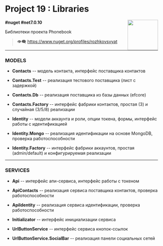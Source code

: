 # Project 19 : Libraries

<img align="right" width="100" height="100" src="https://github.com/rozhkovsvyat/Tools.Wpf/assets/71471748/e06a3e12-64d0-4b9f-90a4-5fd61f8a9db9">

**#nuget #net7.0.10**

Библиотеки проекта Phonebook


> :eye_speech_bubble: https://www.nuget.org/profiles/rozhkovsvyat

---

### MODELS

* **Contacts** -- модель контакта, интерфейс поставщика контактов

* **Contacts.Test** -- реализация тестового поставщика (лист с задержкой)

* **Contacts.Db** -- реализация поставщика из базы данных (efcore)
  
* **Contacts.Factory** -- интерфейс фабрики контактов, простая (3) и случайная (3/5/8) реализации

* **Identity** -- модели аккаунта и роли, опции токена, формы, интерфейс работы с идентификацией

* **Identity.Mongo** -- реализация идентификации на основе MongoDB, проверка работоспособности

* **Identity.Factory** -- интерфейс фабрики аккаунтов, простая (admin/default) и конфигурируемая реализации

---

### SERVICES

* **Api** -- интерфейс апи-сервиса, интерфейс работы с токеном

* **ApiContacts** -- реализация сервиса поставщика контактов, проверка работоспособности

* **ApiIdentity** -- реализация сервиса идентификации, проверка работоспособности

* **Initializator** -- интерфейс инициализации сервиса

* **UrlButtonService** -- интерфейс сервиса кнопок-ссылок

* **UrlButtonService.SocialBar** -- реализация панели социальных сетей
